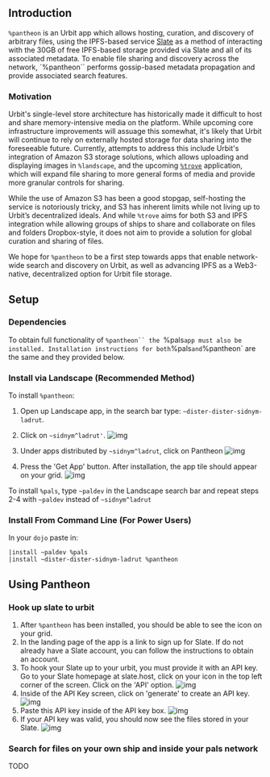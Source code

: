 ## Introduction
`%pantheon` is an Urbit app which allows hosting, curation, and discovery of arbitrary files, using the IPFS-based service [Slate](https://slate.host) as a method of interacting with the 30GB of free IPFS-based storage provided via Slate and all of its associated metadata. To enable file sharing and discovery across the network, `%pantheon`` performs gossip-based metadata propagation and provide associated search features. 

### Motivation
Urbit's single-level store architecture has historically made it difficult to host and share memory-intensive media on the platform. While upcoming core infrastructure improvements will assuage this somewhat, it's likely that Urbit will continue to rely on externally hosted storage for data sharing into the foreseeable future. Currently, attempts to address this include Urbit's integration of Amazon S3 storage solutions, which allows uploading and displaying images in `%landscape`, and the upcoming [`%trove`](https://urbit.org/grants/trove) application, which will expand file sharing to more general forms of media and provide more granular controls for sharing. 

While the use of Amazon S3 has been a good stopgap, self-hosting the service is notoriously tricky, and S3 has inherent limits while not living up to Urbit’s decentralized ideals. And while `%trove` aims for both S3 and IPFS integration while allowing groups of ships to share and collaborate on files and folders Dropbox-style, it does not aim to provide a solution for global curation and sharing of files.

We hope for `%pantheon` to be a first step towards apps that enable network-wide search and discovery on Urbit, as well as advancing IPFS as a Web3-native, decentralized option for Urbit file storage.

## Setup 

### Dependencies
To obtain full functionality of `%pantheon`` the `%pals` app must also be installed. Installation instructions for both `%pals` and `%pantheon` are the same and they provided below.

### Install via Landscape (Recommended Method)
To install `%pantheon`:
1. Open up Landscape app, in the search bar type: `~dister-dister-sidnym-ladrut`.

2. Click on `~sidnym^ladrut'`.
![img](https://i.imgur.com/2rzpu0D.png)

3. Under apps distributed by `~sidnym^ladrut`, click on Pantheon
![img](https://i.imgur.com/FQtqgw1.png)

4. Press the 'Get App' button. After installation, the app tile should appear on your grid.
![img](https://i.imgur.com/v1dn8W9.png)

To install `%pals`, type `~paldev` in the Landscape search bar and repeat steps 2-4 with `~paldev` instead of `~sidnym^ladrut`

### Install From Command Line (For Power Users)
In your `dojo` paste in: 

```
|install ~paldev %pals
|install ~dister-dister-sidnym-ladrut %pantheon
```


## Using Pantheon
### Hook up slate to urbit
1. After `%pantheon` has been installed, you should be able to see the icon on your grid.
2. In the landing page of the app is a link to sign up for Slate. If do not already have a Slate account, you can follow the instructions to obtain an account.
3. To hook your Slate up to your urbit, you must provide it with an API key. Go to your Slate homepage at slate.host, click on your icon in the top left corner of the screen. Click on the 'API' option. 
  ![img](https://i.imgur.com/giVPKlP.png)
4. Inside of the API Key screen, click on 'generate' to create an API key.
  ![img](https://imgur.com/JY2jrmN.png)
5. Paste this API key inside of the API key box.
  ![img](https://i.imgur.com/8XOFTlW.png)
6. If your API key was valid, you should now see the files stored in your Slate.
  ![img](https://i.imgur.com/HbyzW1n.png)

### Search for files on your own ship and inside your pals network 
TODO






